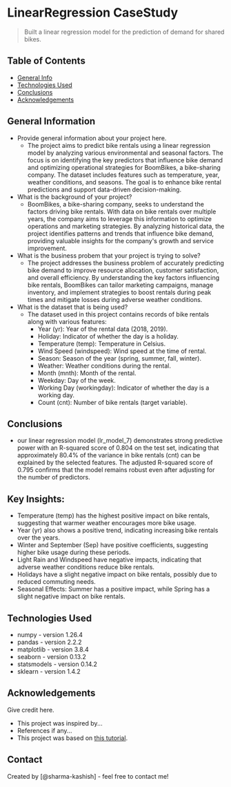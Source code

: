 # LinearRegression CaseStudy
> Built a linear regression model for the prediction of demand for shared bikes.


## Table of Contents
* [General Info](#general-information)
* [Technologies Used](#technologies-used)
* [Conclusions](#conclusions)
* [Acknowledgements](#acknowledgements)

<!-- You can include any other section that is pertinent to your problem -->

## General Information
- Provide general information about your project here.
	- The project aims to predict bike rentals using a linear regression model by analyzing various environmental and seasonal factors. The focus is on identifying the key predictors that influence bike demand and optimizing operational strategies for BoomBikes, a bike-sharing company. The dataset includes features such as temperature, year, weather conditions, and seasons. The goal is to enhance bike rental predictions and support data-driven decision-making.
- What is the background of your project?
	- BoomBikes, a bike-sharing company, seeks to understand the factors driving bike rentals. With data on bike rentals over multiple years, the company aims to leverage this information to optimize operations and marketing strategies. By analyzing historical data, the project identifies patterns and trends that influence bike demand, providing valuable insights for the company's growth and service improvement.
- What is the business probem that your project is trying to solve?
	- The project addresses the business problem of accurately predicting bike demand to improve resource allocation, customer satisfaction, and overall efficiency. By understanding the key factors influencing bike rentals, BoomBikes can tailor marketing campaigns, manage inventory, and implement strategies to boost rentals during peak times and mitigate losses during adverse weather conditions.
- What is the dataset that is being used?
	- The dataset used in this project contains records of bike rentals along with various features:
		- Year (yr): Year of the rental data (2018, 2019).
		- Holiday: Indicator of whether the day is a holiday.
		- Temperature (temp): Temperature in Celsius.
		- Wind Speed (windspeed): Wind speed at the time of rental.
		- Season: Season of the year (spring, summer, fall, winter).
		- Weather: Weather conditions during the rental.
		- Month (mnth): Month of the rental.
		- Weekday: Day of the week.
		- Working Day (workingday): Indicator of whether the day is a working day.
		- Count (cnt): Number of bike rentals (target variable).

<!-- You don't have to answer all the questions - just the ones relevant to your project. -->

## Conclusions
- our linear regression model (lr_model_7) demonstrates strong predictive power with an R-squared score of 0.804 on the test set, indicating that approximately 80.4% of the variance in bike rentals (cnt) can be explained by the selected features. The adjusted R-squared score of 0.795 confirms that the model remains robust even after adjusting for the number of predictors.

## Key Insights:
- Temperature (temp) has the highest positive impact on bike rentals, suggesting that warmer weather encourages more bike usage.
- Year (yr) also shows a positive trend, indicating increasing bike rentals over the years.
- Winter and September (Sep) have positive coefficients, suggesting higher bike usage during these periods.
- Light Rain and Windspeed have negative impacts, indicating that adverse weather conditions reduce bike rentals.
- Holidays have a slight negative impact on bike rentals, possibly due to reduced commuting needs.
- Seasonal Effects: Summer has a positive impact, while Spring has a slight negative impact on bike rentals.

<!-- You don't have to answer all the questions - just the ones relevant to your project. -->


## Technologies Used
- numpy - version 1.26.4
- pandas - version 2.2.2
- matplotlib - version 3.8.4
- seaborn - version 0.13.2
- statsmodels - version 0.14.2
- sklearn - version 1.4.2

<!-- As the libraries versions keep on changing, it is recommended to mention the version of library used in this project -->

## Acknowledgements
Give credit here.
- This project was inspired by...
- References if any...
- This project was based on [this tutorial](https://www.example.com).


## Contact
Created by [@sharma-kashish] - feel free to contact me!


<!-- Optional -->
<!-- ## License -->
<!-- This project is open source and available under the [... License](). -->

<!-- You don't have to include all sections - just the one's relevant to your project -->
